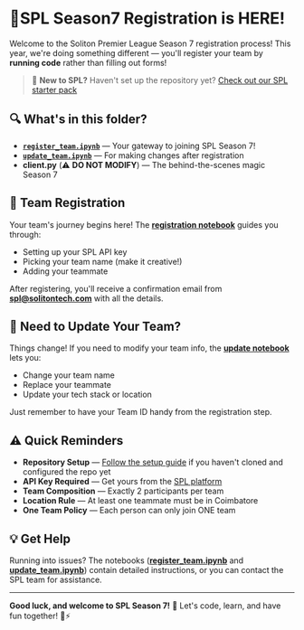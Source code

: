 # 🎉SPL Season7 Registration is HERE!

Welcome to the Soliton Premier League Season 7 registration process! This year, we're doing something different — you'll register your team by **running code** rather than filling out forms!

> 🔧 **New to SPL?** Haven't set up the repository yet? [Check out our SPL starter pack](https://spl.solitontech.ai/docs/setup-tools/intro)

## 🔍 What's in this folder?

- [**`register_team.ipynb`**](./register_team.ipynb) — Your gateway to joining SPL Season 7!
- [**`update_team.ipynb`**](./update_team.ipynb) — For making changes after registration
- **client.py** (⚠️ **DO NOT MODIFY**) — The behind-the-scenes magic Season 7 

## 🤝 Team Registration

Your team's journey begins here! The [**registration notebook**](./register_team.ipynb) guides you through:

- Setting up your SPL API key
- Picking your team name (make it creative!)
- Adding your teammate

After registering, you'll receive a confirmation email from **spl@solitontech.com** with all the details.

## 🔄 Need to Update Your Team?

Things change! If you need to modify your team info, the [**update notebook**](./update_team.ipynb) lets you:

- Change your team name
- Replace your teammate
- Update your tech stack or location

Just remember to have your Team ID handy from the registration step.

## ⚠️ Quick Reminders

- **Repository Setup** — [Follow the setup guide](https://spl.solitontech.ai/docs/setup-tools/intro) if you haven't cloned and configured the repo yet
- **API Key Required** — Get yours from the [SPL platform](https://spl7.solitontech.ai/)
- **Team Composition** — Exactly 2 participants per team
- **Location Rule** — At least one teammate must be in Coimbatore
- **One Team Policy** — Each person can only join ONE team

## 💡 Get Help

Running into issues? The notebooks ([**register_team.ipynb**](./register_team.ipynb) and [**update_team.ipynb**](./update_team.ipynb)) contain detailed instructions, or you can contact the SPL team for assistance.

---

**Good luck, and welcome to SPL Season 7!** 🚀 Let's code, learn, and have fun together! 🧠⚡